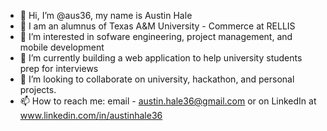 - 👋 Hi, I’m @aus36, my name is Austin Hale
- 🏫 I am an alumnus of Texas A&M University - Commerce at RELLIS
- 👀 I’m interested in sofware engineering, project management, and mobile development
- 🌱 I’m currently building a web application to help university students prep for interviews
- 💞️ I’m looking to collaborate on university, hackathon, and personal projects.
- 📫 How to reach me: email - austin.hale36@gmail.com or on LinkedIn at www.linkedin.com/in/austinhale36

<!---
aus36/aus36 is a ✨ special ✨ repository because its `README.md` (this file) appears on your GitHub profile.
You can click the Preview link to take a look at your changes.
--->
